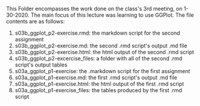 This Folder encompasses the work done on the class's 3rd meeting, on 1-30-2020. 
The main focus of this lecture was learning to use GGPlot.
The file contents are as follows:
1) s03b_ggplot_p2-exercise.rmd: the markdown script for the second assignment
2) s03b_ggplot_p2-exercise.md: the second .rmd script's output .md file
3) s03b_ggplot_p2-exercise.html: the html output of the second .rmd script
4) s03b_ggplot_p2-excercise_files: a folder with all of the second .rmd script's output tables
5) s03a_ggplot_p1-exercise: the .markdown script for the first assignment
6) s03a_ggplot_p1-exercise.md: the first .rmd script's output .md file
6) s03a_ggplot_p1-exercise.html: the html output of the first .rmd script
7) s03a_ggplot_p1-exercise_files: the tables produced by the first .rmd script
